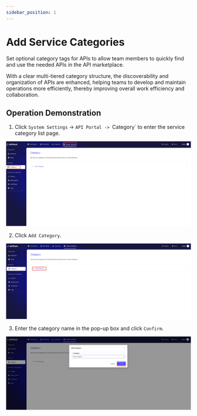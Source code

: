 ```yaml
---
sidebar_position: 1
---
```


# Add Service Categories

Set optional category tags for APIs to allow team members to quickly find and use the needed APIs in the API marketplace.

With a clear multi-tiered category structure, the discoverability and organization of APIs are enhanced, helping teams to develop and maintain operations more efficiently, thereby improving overall work efficiency and collaboration.

## Operation Demonstration

1. Click `System Settings` -> `API Portal -> `Category` to enter the service category list page.

![](images/2024-09-08/1dd0309526d3b92abd0f529ca66f9207fc2cdcd61b5af6b602883331a6a37111.png)   

2. Click `Add Category`.

![](images/2024-09-08/8681b3b5a80921d9430692e2b0317d3fef9e0758c48e250ae23bbc7ae85790b4.png)  


3. Enter the category name in the pop-up box and click `Confirm`.

![](images/2024-09-08/90bf63fdf49ba4a6a7ed787ccddf0cf51ffae5b166e5d7933beb7a2f3db5e580.png)  

